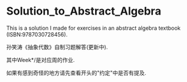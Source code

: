 # Solution_to_Abstract_Algebra
This is a solution I made for exercises in an abstract algebra textbook
(ISBN:9787030728456).

孙笑涛《抽象代数》自制习题解答(更新中).

其中Week*/是对应周的作业.

如果有感到奇怪的地方请先查看开头的"约定"中是否有提及.